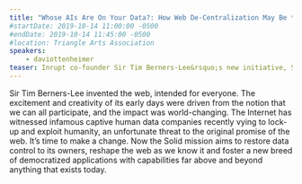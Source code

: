 ```yaml
---
title: "Whose AIs Are On Your Data?: How Web De-Centralization May Be the Civil Rights Battle of Our Time"
#startDate: 2019-10-14 11:00:00 -0500
#endDate: 2019-10-14 11:45:00 -0500
#location: Triangle Arts Association
speakers:
    - daviottenheimer
teaser: Inrupt co-founder Sir Tim Berners-Lee&rsquo;s new initiative, Solid, promises to give control of data back to the users of the Web. Learn how they aim to fulfil this optimistic vision from the project&rsquo;s Chief Security Architect.
---
```


Sir Tim Berners-Lee invented the web, intended for everyone. The excitement and creativity of its early days were driven from the notion that we can all participate, and the impact was world-changing. The Internet has witnessed infamous captive human data companies recently vying to lock-up and exploit humanity, an unfortunate threat to the original promise of the web. It&rsquo;s time to make a change. Now the Solid mission aims to restore data control to its owners, reshape the web as we know it and foster a new breed of democratized applications with capabilities far above and beyond anything that exists today.
